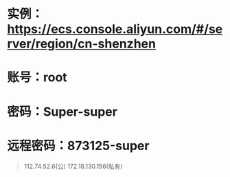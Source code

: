 # 实例：https://ecs.console.aliyun.com/#/server/region/cn-shenzhen
# 账号：root
# 密码：Super-super
# 远程密码：873125-super

> 112.74.52.6(公)
> 172.18.130.156(私有)
